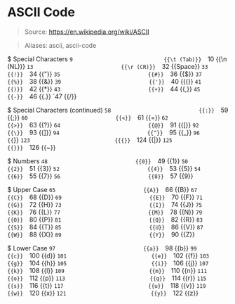 # ASCII Code

> Source: https://en.wikipedia.org/wiki/ASCII

> Aliases: ascii, ascii-code

$ Special Characters
    `9                             {{\t (Tab)}} 
    `10                            {{\n (NL)}} 
    `13                            {{\r (CR)}} 
    `32                            {{Space}} 
    `33                            {{!}} 
    `34                            {{"}} 
    `35                            {{#}} 
    `36                            {{$}} 
    `37                            {{%}} 
    `38                            {{&}} 
    `39                            {{'}} 
    `40                            {{(}} 
    `41                            {{)}} 
    `42                            {{*}} 
    `43                            {{+}} 
    `44                            {{,}} 
    `45                            {{-}} 
    `46                            {{.}} 
    `47                            {{/}} 

$ Special Characters (continued)
    `58                            {{:}} 
    `59                            {{;}} 
    `60                            {{<}} 
    `61                            {{=}} 
    `62                            {{>}} 
    `63                            {{?}} 
    `64                            {{@}} 
    `91                            {{[}} 
    `92                            {{\}} 
    `93                            {{]}} 
    `94                            {{^}} 
    `95                            {{_}} 
    `96                            {{`}} 
    `123                           {{{}} 
    `124                           {{|}} 
    `125                           {{}}} 
    `126                           {{~}} 

$ Numbers
    `48                            {{0}} 
    `49                            {{1}} 
    `50                            {{2}} 
    `51                            {{3}} 
    `52                            {{4}} 
    `53                            {{5}} 
    `54                            {{6}} 
    `55                            {{7}} 
    `56                            {{8}} 
    `57                            {{9}} 

$ Upper Case
    `65                            {{A}} 
    `66                            {{B}} 
    `67                            {{C}} 
    `68                            {{D}} 
    `69                            {{E}} 
    `70                            {{F}} 
    `71                            {{G}} 
    `72                            {{H}} 
    `73                            {{I}} 
    `74                            {{J}} 
    `75                            {{K}} 
    `76                            {{L}} 
    `77                            {{M}} 
    `78                            {{N}} 
    `79                            {{O}} 
    `80                            {{P}} 
    `81                            {{Q}} 
    `82                            {{R}} 
    `83                            {{S}} 
    `84                            {{T}} 
    `85                            {{U}} 
    `86                            {{V}} 
    `87                            {{W}} 
    `88                            {{X}} 
    `89                            {{Y}} 
    `90                            {{Z}} 

$ Lower Case
    `97                            {{a}} 
    `98                            {{b}} 
    `99                            {{c}} 
    `100                           {{d}} 
    `101                           {{e}} 
    `102                           {{f}} 
    `103                           {{g}} 
    `104                           {{h}} 
    `105                           {{i}} 
    `106                           {{j}} 
    `107                           {{k}} 
    `108                           {{l}} 
    `109                           {{m}} 
    `110                           {{n}} 
    `111                           {{o}} 
    `112                           {{p}} 
    `113                           {{q}} 
    `114                           {{r}} 
    `115                           {{s}} 
    `116                           {{t}} 
    `117                           {{u}} 
    `118                           {{v}} 
    `119                           {{w}} 
    `120                           {{x}} 
    `121                           {{y}} 
    `122                           {{z}} 

